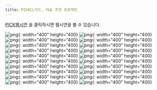 ```yaml
---
title: PICKCL카드, 대출 추천 프로젝트
---
```


[PICK웹시연](https://www.youtube.com/watch?v=G8hdLJ1c5rY)   을 클릭하시면 웹시연을 볼 수 있습니다. 


![png](../../../../assets/img/project/project2/png1.png){: width="400" height="400}
![png](../../../../assets/img/project/project2/png2.png){: width="400" height="400}
![png](../../../../assets/img/project/project2/png3.png){: width="400" height="400}
![png](../../../../assets/img/project/project2/png4.png){: width="400" height="400}
![png](../../../../assets/img/project/project2/png5.png){: width="400" height="400}
![png](../../../../assets/img/project/project2/png6.png){: width="400" height="400}
![png](../../../../assets/img/project/project2/png7.png){: width="400" height="400}
![png](../../../../assets/img/project/project2/png8.png){: width="400" height="400}
![png](../../../../assets/img/project/project2/png9.png){: width="400" height="400}
![png](../../../../assets/img/project/project2/png10.png){: width="400" height="400}
![png](../../../../assets/img/project/project2/png11.png){: width="400" height="400}
![png](../../../../assets/img/project/project2/png12.png){: width="400" height="400}
![png](../../../../assets/img/project/project2/png13.png){: width="400" height="400}
![png](../../../../assets/img/project/project2/png14.png){: width="400" height="400}
![png](../../../../assets/img/project/project2/png15.png){: width="400" height="400}
![png](../../../../assets/img/project/project2/png16.png){: width="400" height="400}
![png](../../../../assets/img/project/project2/png17.png){: width="400" height="400}
![png](../../../../assets/img/project/project2/png18.png){: width="400" height="400}
![png](../../../../assets/img/project/project2/png19.png){: width="400" height="400}
![png](../../../../assets/img/project/project2/png20.png){: width="400" height="400}
